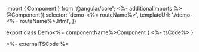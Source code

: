 import { Component } from '@angular/core';
<%- additionalImports %>
@Component({
    selector: 'demo-<%= routeName%>',
    templateUrl: './demo-<%= routeName%>.html',
})

export class Demo<%= componentName%>Component {
    <%- tsCode%>
}

<%- externalTSCode %>